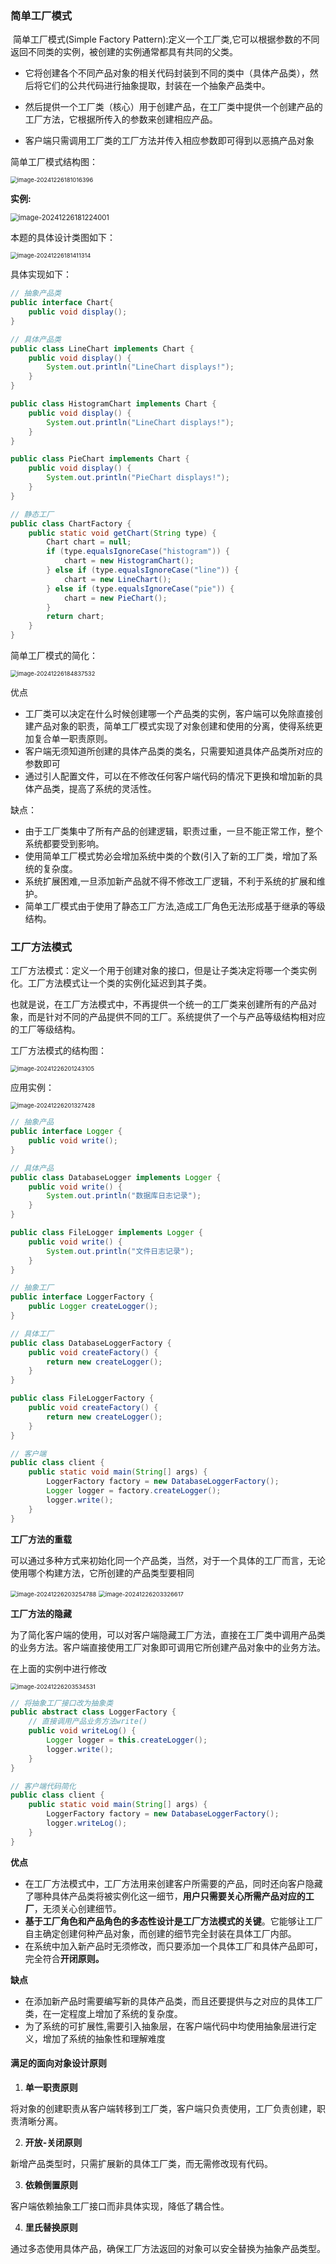 ### 简单工厂模式

​	简单工厂模式(Simple Factory Pattern):定义一个工厂类,它可以根据参数的不同返回不同类的实例，被创建的实例通常都具有共同的父类。

- 它将创建各个不同产品对象的相关代码封装到不同的类中（具体产品类），然后将它们的公共代码进行抽象提取，封装在一个抽象产品类中。

- 然后提供一个工厂类（核心）用于创建产品，在工厂类中提供一个创建产品的工厂方法，它根据所传入的参数来创建相应产品。

- 客户端只需调用工厂类的工厂方法并传入相应参数即可得到以恶搞产品对象



简单工厂模式结构图：

<img src="..\assets\高软复习\image-20241226181016396.png" alt="image-20241226181016396" style="zoom:67%;" />



**实例:**

<img src="D:\study\assets\高软复习\image-20241226181224001.png" alt="image-20241226181224001" style="zoom:80%;" />

本题的具体设计类图如下：

<img src="../assets\高软复习\image-20241226181411314.png" alt="image-20241226181411314" style="zoom:67%;" />

具体实现如下：

```java
// 抽象产品类
public interface Chart{
    public void display();
}

// 具体产品类
public class LineChart implements Chart {
    public void display() {
        System.out.println("LineChart displays!");
    }
}

public class HistogramChart implements Chart {
    public void display() {
        System.out.println("LineChart displays!");
    }
}

public class PieChart implements Chart {
    public void display() {
        System.out.println("PieChart displays!");
    }
}

// 静态工厂
public class ChartFactory {
    public static void getChart(String type) {
        Chart chart = null;
        if (type.equalsIgnoreCase("histogram")) {
            chart = new HistogramChart();
        } else if (type.equalsIgnoreCase("line")) {
            chart = new LineChart();
        } else if (type.equalsIgnoreCase("pie")) {
            chart = new PieChart();
        }
        return chart;
    }
}
```



简单工厂模式的简化：

<img src="../assets/工厂方法模式/image-20241226184837532.png" alt="image-20241226184837532" style="zoom:67%;" />

优点

- 工厂类可以决定在什么时候创建哪一个产品类的实例，客户端可以免除直接创建产品对象的职责，简单工厂模式实现了对象创建和使用的分离，使得系统更加复合单一职责原则。
- 客户端无须知道所创建的具体产品类的类名，只需要知道具体产品类所对应的参数即可
- 通过引人配置文件，可以在不修改任何客户端代码的情况下更换和增加新的具体产品类，提高了系统的灵活性。

缺点：

- 由于工厂类集中了所有产品的创建逻辑，职责过重，一旦不能正常工作，整个系统都要受到影响。
- 使用简单工厂模式势必会增加系统中类的个数(引入了新的工厂类，增加了系统的复杂度。
- 系统扩展困难,一旦添加新产品就不得不修改工厂逻辑，不利于系统的扩展和维护。
- 简单工厂模式由于使用了静态工厂方法,造成工厂角色无法形成基于继承的等级结构。





### 工厂方法模式

工厂方法模式：定义一个用于创建对象的接口，但是让子类决定将哪一个类实例化。工厂方法模式让一个类的实例化延迟到其子类。

也就是说，在工厂方法模式中，不再提供一个统一的工厂类来创建所有的产品对象，而是针对不同的产品提供不同的工厂。系统提供了一个与产品等级结构相对应的工厂等级结构。



工厂方法模式的结构图：

<img src="../assets/工厂方法模式/image-20241226201243105.png" alt="image-20241226201243105" style="zoom:67%;" />

应用实例：

<img src="../assets/工厂方法模式/image-20241226201327428.png" alt="image-20241226201327428" style="zoom:67%;" />

```java
// 抽象产品
public interface Logger {
    public void write();
}

// 具体产品
public class DatabaseLogger implements Logger {
    public void write() {
        System.out.println("数据库日志记录");
    }
}

public class FileLogger implements Logger {
    public void write() {
        System.out.println("文件日志记录");
    }
}

// 抽象工厂
public interface LoggerFactory {
    public Logger createLogger();
}

// 具体工厂
public class DatabaseLoggerFactory {
    public void createFactory() {
        return new createLogger();
    }
}

public class FileLoggerFactory {
    public void createFactory() {
        return new createLogger();
    }
}

// 客户端
public class client {
    public static void main(String[] args) {
        LoggerFactory factory = new DatabaseLoggerFactory();
        Logger logger = factory.createLogger();
        logger.write();
    }
}
```



**工厂方法的重载**

可以通过多种方式来初始化同一个产品类，当然，对于一个具体的工厂而言，无论使用哪个构建方法，它所创建的产品类型要相同

<img src="../assets/工厂方法模式/image-20241226203254788.png" alt="image-20241226203254788" style="zoom:67%;" />

<img src="../assets/工厂方法模式/image-20241226203326617.png" alt="image-20241226203326617" style="zoom:67%;" />



**工厂方法的隐藏**

为了简化客户端的使用，可以对客户端隐藏工厂方法，直接在工厂类中调用产品类的业务方法。客户端直接使用工厂对象即可调用它所创建产品对象中的业务方法。

在上面的实例中进行修改

<img src="../assets/工厂方法模式/image-20241226203534531.png" alt="image-20241226203534531" style="zoom:67%;" />

```java
// 将抽象工厂接口改为抽象类
public abstract class LoggerFactory {
    // 直接调用产品业务方法write()
    public void writeLog() {
        Logger logger = this.createLogger();
        logger.write();
    }
}

// 客户端代码简化
public class client {
    public static void main(String[] args) {
        LoggerFactory factory = new DatabaseLoggerFactory();
        logger.writeLog();
    }
}
```

**优点**

- 在工厂方法模式中，工厂方法用来创建客户所需要的产品，同时还向客户隐藏了哪种具体产品类将被实例化这一细节，**用户只需要关心所需产品对应的工厂**，无须关心创建细节。
- **基于工厂角色和产品角色的多态性设计是工厂方法模式的关键**。它能够让工厂自主确定创建何种产品对象，而创建的细节完全封装在具体工厂内部。
- 在系统中加入新产品时无须修改，而只要添加一个具体工厂和具体产品即可，完全符合**开闭原则。**



**缺点**

- 在添加新产品时需要编写新的具体产品类，而且还要提供与之对应的具体工厂类，在一定程度上增加了系统的复杂度。
- 为了系统的可扩展性,需要引入抽象层，在客户端代码中均使用抽象层进行定义，增加了系统的抽象性和理解难度





#### 满足的面向对象设计原则

1. **单一职责原则**

 将对象的创建职责从客户端转移到工厂类，客户端只负责使用，工厂负责创建，职责清晰分离。

2. **开放-关闭原则**

新增产品类型时，只需扩展新的具体工厂类，而无需修改现有代码。

3. **依赖倒置原则**

客户端依赖抽象工厂接口而非具体实现，降低了耦合性。

4. **里氏替换原则**

通过多态使用具体产品，确保工厂方法返回的对象可以安全替换为抽象产品类型。



